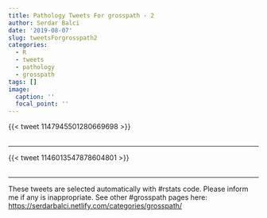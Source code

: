 ```yaml
---
title: Pathology Tweets For grosspath - 2
author: Serdar Balci
date: '2019-08-07'
slug: tweetsForgrosspath2
categories:
  - R
  - tweets
  - pathology
  - grosspath
tags: []
image:
  caption: ''
  focal_point: ''
---
```



{{< tweet 1147945501280669698 >}}
<br>
<br>
<hr>
{{< tweet 1146013547878604801 >}}
<br>
<br>
<hr>


These tweets are selected automatically with #rstats code. Please inform me if any is inappropriate.
See other #grosspath pages here: https://serdarbalci.netlify.com/categories/grosspath/
